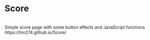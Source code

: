 # Score
<br>
Simple score page with some button effects and JavaScript functions
<br>
https://hin274.github.io/Score/
